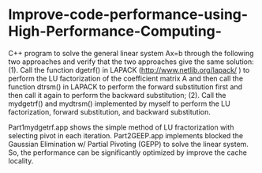 # Improve-code-performance-using-High-Performance-Computing-
C++ program to solve the general linear system Ax=b through the following two approaches and verify that the two approaches give the same solution: (1). Call the function dgetrf() in LAPACK (http://www.netlib.org/lapack/ ) to perform the LU factorization of the coefficient matrix A and then call the function dtrsm() in LAPACK to perform the forward substitution first and then call it again to perform the backward substitution; (2). Call the mydgetrf() and mydtrsm() implemented by myself to perform the LU factorization, forward substitution, and backward substitution.

Part1mydgetrf.app shows the simple method of LU fractorization with selecting pivot in each iteration. Part2GEEP.app implements blocked the Gaussian Elimination w/ Partial Pivoting (GEPP) to solve the linear system. So, the performance can be significantly optimized by improve the cache locality.
